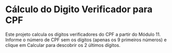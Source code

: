 # Cálculo do Digito Verificador para CPF

Este projeto calcula os dígitos verificadores do CPF a partir do Módulo 11. Informe o número de CPF sem os
dígitos (apenas os 9 primeiros números) e clique em Calcular para descobrir os 2 últimos dígitos.
